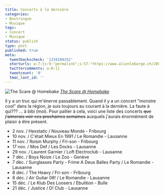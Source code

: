 ```yaml
---
title: Concerts à la dernière
categories:
- Bastringue
- Musique
tags:
- Concert
- Musique
status: publish
type: post
published: true
meta:
  tweetbackscheck: '1234184252'
  shorturls: a:7:{s:9:"permalink";s:57:"https://www.alienlebarge.ch/2007/11/06/the-scare-homebake/";s:7:"tinyurl";s:25:"https://tinyurl.com/de3j4v";s:4:"isgd";s:17:"https://is.gd/iU2G";s:5:"bitly";s:18:"https://bit.ly/EJbI";s:5:"snipr";s:22:"https://snipr.com/bkonk";s:5:"snurl";s:22:"https://snurl.com/bkonk";s:7:"snipurl";s:24:"https://snipurl.com/bkonk";}
  twittercomments: a:0:{}
  tweetcount: '0'
  tmac_last_id: ''
---
```

 <img src="https://farm1.static.flickr.com/34/70365314_449289b984.jpg" alt="The Scare @ Homebake" />
<em><a href="https://www.flickr.com/photos/dreadfuldan/70365314/" title="photo sharing">The Scare @ Homebake</a></em>

Il y a un truc qui m'énerve passablement. Quand il y a un concert "monstre cool" dans la région, je suis toujours au courant à la dernière. La faute à qui??? ... à bibi (moi). Pour pallier à cela, voici une liste des concerts <strike>que j'aimerais voir ces prochaines semaines</strike> auxquels j'aurais énormément de plaisir à être présent.
<ul>
	<li>2 nov. / Hexstatic / Nouveau Monde - Fribourg</li>
	<li>10 nov. / C'était Mieux En 1991 / Le Romandie - Lausanne</li>
	<li>11 nov. / Roisin Murphy / Fri-son - Fribourg</li>
	<li>17 nov. / Mos Def / Les Docks - Lausanne</li>
	<li>29 nov. / Laurent Garnier / Loft Electroclub - Lausanne</li>
	<li>7 déc. / Boys Noize / Le Zoo - Genève</li>
	<li>7 déc. / Sunglasses Party - Frime A Deux Balles Party / Le Romandie - Lausanne</li>
	<li>8 déc. / The Heavy / Fri-son - Fribourg</li>
	<li>8 déc. / Air Guitar 08! / Le Romandie - Lausanne</li>
	<li>15 déc. / Le Klub Des Loosers / Ebulition - Bulle</li>
	<li>21 déc. / Justice / D! Club - Lausanne</li>
</ul>
